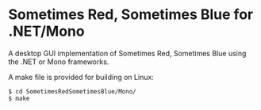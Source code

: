 Sometimes Red, Sometimes Blue for .NET/Mono
===========================================

A desktop GUI implementation of Sometimes Red, Sometimes Blue using the .NET or Mono frameworks.

A make file is provided for building on Linux:

    $ cd SometimesRedSometimesBlue/Mono/
    $ make
